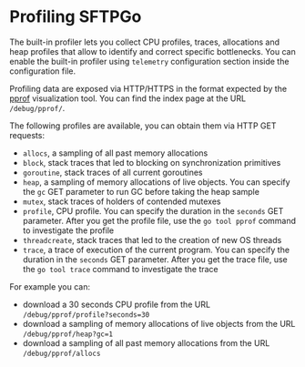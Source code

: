 # Profiling SFTPGo

The built-in profiler lets you collect CPU profiles, traces, allocations and heap profiles that allow to identify and correct specific bottlenecks.
You can enable the built-in profiler using `telemetry` configuration section inside the configuration file.

Profiling data are exposed via HTTP/HTTPS in the format expected by the [pprof](https://github.com/google/pprof/blob/main/doc/README.md) visualization tool. You can find the index page at the URL `/debug/pprof/`.

The following profiles are available, you can obtain them via HTTP GET requests:

- `allocs`, a sampling of all past memory allocations
- `block`, stack traces that led to blocking on synchronization primitives
- `goroutine`, stack traces of all current goroutines
- `heap`, a sampling of memory allocations of live objects. You can specify the `gc` GET parameter to run GC before taking the heap sample
- `mutex`, stack traces of holders of contended mutexes
- `profile`, CPU profile. You can specify the duration in the `seconds` GET parameter. After you get the profile file, use the `go tool pprof` command to investigate the profile
- `threadcreate`, stack traces that led to the creation of new OS threads
- `trace`, a trace of execution of the current program. You can specify the duration in the `seconds` GET parameter. After you get the trace file, use the `go tool trace` command to investigate the trace

For example you can:

- download a 30 seconds CPU profile from the URL `/debug/pprof/profile?seconds=30`
- download a sampling of memory allocations of live objects from the URL `/debug/pprof/heap?gc=1`
- download a sampling of all past memory allocations from the URL `/debug/pprof/allocs`
